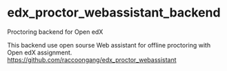 # edx_proctor_webassistant_backend
Proctoring backend for Open edX

This backend use open sourse Web assistant for offline proctoring with Open edX assignment. https://github.com/raccoongang/edx_proctor_webassistant
